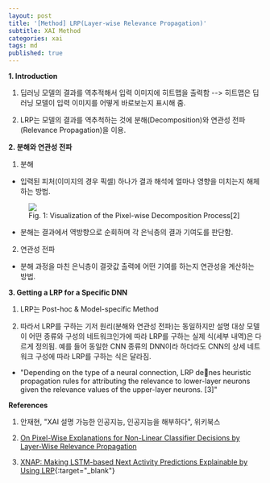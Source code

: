 ```yaml
---
layout: post
title: '[Method] LRP(Layer-wise Relevance Propagation)'
subtitle: XAI Method
categories: xai
tags: md
published: true
---
```


**1. Introduction**

1) 딥러닝 모델의 결과를 역추적해서 입력 이미지에 히트맵을 출력함 --> 히트맵은 딥러닝 모델이 입력 이미지를 어떻게 바로보는지 표시해 줌.
  
2) LRP는 모델의 결과를 역추척하는 것에 분해(Decomposition)와 연관성 전파(Relevance Propagation)을 이용. 

**2. 분해와 연관성 전파**

1) 분해
- 입력된 피처(이미지의 경우 픽셀) 하나가 결과 해석에 얼마나 영향을 미치는지 해체하는 방법.

<figure>
  <img src="https://AllAboutXAI.github.io/assets/img/XAI/md/2022-06-15-xai-md-LRP_1.jpg" class="center">
  <figcaption>Fig. 1: Visualization of the Pixel-wise Decomposition Process[2]</figcaption>	
</figure>

- 분해는 결과에서 역방향으로 순회하며 각 은닉층의 결과 기여도를 판단함.

2) 연관성 전파
- 분해 과정을 마친 은닉층이 결괏값 출력에 어떤 기여를 하는지 연관성을 계산하는 방법.

**3. Getting a LRP for a Specific DNN**

1) LRP는 Post-hoc & Model-specific Method

2) 따라서 LRP를 구하는 기저 원리(분해와 연관성 전파)는 동일하지만 설명 대상 모델이 어떤 종류와 구성의 네트워크인가에 따라 LRP를 구하는 실제 식(세부 내역)은 다르게 정의됨. 예를 들어 동일한 CNN 종류의 DNN이라 하더라도 CNN의 상세 네트워크 구성에 따라 LRP를 구하는 식은 달라짐.
- "Depending on the type of a neural connection, LRP denes heuristic propagation rules for attributing the relevance to lower-layer neurons given the relevance values of the upper-layer neurons. [3]"

**References**

1. 안재현, "XAI 설명 가능한 인공지능, 인공지능을 해부하다", 위키북스

2. [On Pixel-Wise Explanations for Non-Linear Classifier Decisions by Layer-Wise Relevance Propagation](https://journals.plos.org/plosone/article/file?id=10.1371/journal.pone.0130140&type=printable)

3. [XNAP: Making LSTM-based Next Activity Predictions Explainable by Using LRP](https://arxiv.org/pdf/2008.07993.pdf){:target="_blank"}
